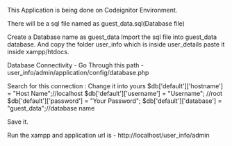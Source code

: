 This Application is being done on Codeignitor Environment.
 
There will be a sql file named as guest_data.sql(Database file)

Create a Database name as guest_data
Import the sql file into guest_data database.
And copy the folder user_info which is inside user_details paste it inside xampp/htdocs.

Database Connectivity - Go Through this path - user_info/admin/application/config/database.php

Search for this connection :
Change it into yours
$db['default']['hostname'] = "Host Name";//localhost
$db['default']['username'] = "Username"; //root
$db['default']['password'] = "Your Password";
$db['default']['database'] = "guest_data";//database name

Save it.

Run the xampp and application url is  - http://localhost/user_info/admin
